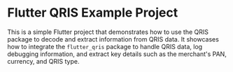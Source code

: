 # Flutter QRIS Example Project

This is a simple Flutter project that demonstrates how to use the QRIS package to decode and extract information from QRIS data. It showcases how to integrate the `flutter_qris` package to handle QRIS data, log debugging information, and extract key details such as the merchant's PAN, currency, and QRIS type.
